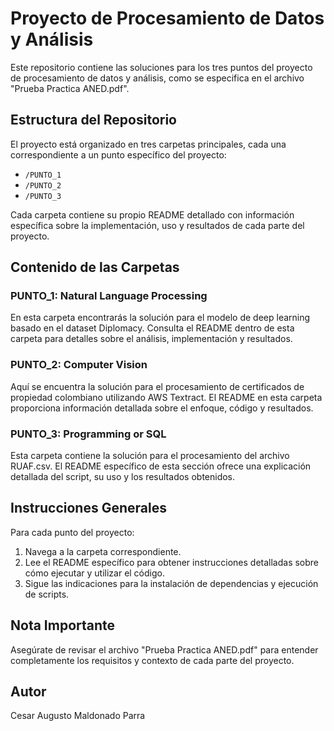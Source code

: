 # Proyecto de Procesamiento de Datos y Análisis

Este repositorio contiene las soluciones para los tres puntos del proyecto de procesamiento de datos y análisis, como se especifica en el archivo "Prueba Practica ANED.pdf".

## Estructura del Repositorio

El proyecto está organizado en tres carpetas principales, cada una correspondiente a un punto específico del proyecto:

- `/PUNTO_1`
- `/PUNTO_2`
- `/PUNTO_3`

Cada carpeta contiene su propio README detallado con información específica sobre la implementación, uso y resultados de cada parte del proyecto.

## Contenido de las Carpetas

### PUNTO_1: Natural Language Processing
En esta carpeta encontrarás la solución para el modelo de deep learning basado en el dataset Diplomacy. Consulta el README dentro de esta carpeta para detalles sobre el análisis, implementación y resultados.

### PUNTO_2: Computer Vision
Aquí se encuentra la solución para el procesamiento de certificados de propiedad colombiano utilizando AWS Textract. El README en esta carpeta proporciona información detallada sobre el enfoque, código y resultados.

### PUNTO_3: Programming or SQL
Esta carpeta contiene la solución para el procesamiento del archivo RUAF.csv. El README específico de esta sección ofrece una explicación detallada del script, su uso y los resultados obtenidos.


## Instrucciones Generales
Para cada punto del proyecto:

1. Navega a la carpeta correspondiente.
2. Lee el README específico para obtener instrucciones detalladas sobre cómo ejecutar y utilizar el código.
3. Sigue las indicaciones para la instalación de dependencias y ejecución de scripts.

## Nota Importante
Asegúrate de revisar el archivo "Prueba Practica ANED.pdf" para entender completamente los requisitos y contexto de cada parte del proyecto.

## Autor
Cesar Augusto Maldonado Parra